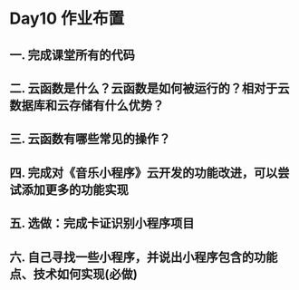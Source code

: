 # Day10 作业布置

## 一. 完成课堂所有的代码







## 二. 云函数是什么？云函数是如何被运行的？相对于云数据库和云存储有什么优势？







## 三. 云函数有哪些常见的操作？







## 四. 完成对《音乐小程序》云开发的功能改进，可以尝试添加更多的功能实现







## 五. 选做：完成卡证识别小程序项目







## 六. 自己寻找一些小程序，并说出小程序包含的功能点、技术如何实现(必做)





































































































